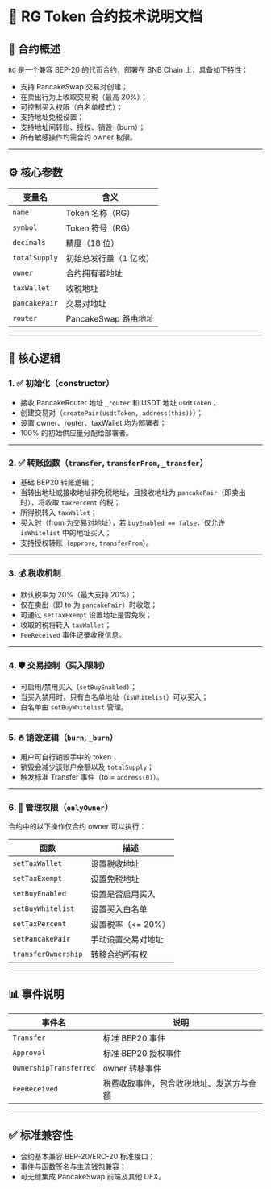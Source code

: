 # 💼 RG Token 合约技术说明文档

## 📌 合约概述

`RG` 是一个兼容 BEP-20 的代币合约，部署在 BNB Chain 上，具备如下特性：

- 支持 PancakeSwap 交易对创建；
- 在卖出行为上收取交易税（最高 20%）；
- 可控制买入权限（白名单模式）；
- 支持地址免税设置；
- 支持地址间转账、授权、销毁（burn）；
- 所有敏感操作均需合约 owner 权限。

---

## ⚙️ 核心参数

| 变量名        | 含义                   |
| ------------- | ---------------------- |
| `name`        | Token 名称（RG）       |
| `symbol`      | Token 符号（RG）       |
| `decimals`    | 精度（18 位）          |
| `totalSupply` | 初始总发行量（1 亿枚） |
| `owner`       | 合约拥有者地址         |
| `taxWallet`   | 收税地址               |
| `pancakePair` | 交易对地址             |
| `router`      | PancakeSwap 路由地址   |

---

## 🔄 核心逻辑

### 1. ✅ 初始化（constructor）

- 接收 PancakeRouter 地址 `_router` 和 USDT 地址 `usdtToken`；
- 创建交易对（`createPair(usdtToken, address(this))`）；
- 设置 owner、router、taxWallet 均为部署者；
- 100% 的初始供应量分配给部署者。

---

### 2. ✅ 转账函数（`transfer`, `transferFrom`, `_transfer`）

- 基础 BEP20 转账逻辑；
- 当转出地址或接收地址非免税地址，且接收地址为 `pancakePair`（即卖出时），将收取 `taxPercent` 的税；
- 所得税转入 `taxWallet`；
- 买入时（from 为交易对地址），若 `buyEnabled == false`，仅允许 `isWhitelist` 中的地址买入；
- 支持授权转账（`approve`, `transferFrom`）。

---

### 3. 💰 税收机制

- 默认税率为 20%（最大支持 20%）；
- 仅在卖出（即 to 为 `pancakePair`）时收取；
- 可通过 `setTaxExempt` 设置地址是否免税；
- 收取的税将转入 `taxWallet`；
- `FeeReceived` 事件记录收税信息。

---

### 4. 🛡️ 交易控制（买入限制）

- 可启用/禁用买入（`setBuyEnabled`）；
- 当买入禁用时，只有白名单地址（`isWhitelist`）可以买入；
- 白名单由 `setBuyWhitelist` 管理。

---

### 5. 🔥 销毁逻辑（`burn`, `_burn`）

- 用户可自行销毁手中的 token；
- 销毁会减少该账户余额以及 `totalSupply`；
- 触发标准 Transfer 事件（to = `address(0)`）。

---

### 6. 🔐 管理权限（`onlyOwner`）

合约中的以下操作仅合约 owner 可以执行：

| 函数                | 描述               |
| ------------------- | ------------------ |
| `setTaxWallet`      | 设置税收地址       |
| `setTaxExempt`      | 设置免税地址       |
| `setBuyEnabled`     | 设置是否启用买入   |
| `setBuyWhitelist`   | 设置买入白名单     |
| `setTaxPercent`     | 设置税率（<= 20%） |
| `setPancakePair`    | 手动设置交易对地址 |
| `transferOwnership` | 转移合约所有权     |

---

## 📊 事件说明

| 事件名                 | 说明                                     |
| ---------------------- | ---------------------------------------- |
| `Transfer`             | 标准 BEP20 事件                          |
| `Approval`             | 标准 BEP20 授权事件                      |
| `OwnershipTransferred` | owner 转移事件                           |
| `FeeReceived`          | 税费收取事件，包含收税地址、发送方与金额 |

---

## ✅ 标准兼容性

- 合约基本兼容 BEP-20/ERC-20 标准接口；
- 事件与函数签名与主流钱包兼容；
- 可无缝集成 PancakeSwap 前端及其他 DEX。
